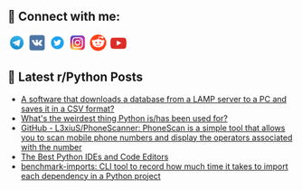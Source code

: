 ## 🔎 Connect with me:
[<img src="https://github.com/bullbesh/bullbesh/blob/main/images/Telegram.png" width="32" height="32" />](https://t.me/bullbesh)
[<img src="https://github.com/bullbesh/bullbesh/blob/main/images/VK.png" width="32" height="32" />](https://vk.com/bullbesh)
[<img src="https://github.com/bullbesh/bullbesh/blob/main/images/Twitter.png" width="32" height="32" />](https://twitter.com/bullbesh1)
[<img src="https://github.com/bullbesh/bullbesh/blob/main/images/Instagram.png" width="32" height="32" />](https://www.instagram.com/bullbesh)
[<img src="https://github.com/bullbesh/bullbesh/blob/main/images/Reddit.png" width="32" height="32" />](https://www.reddit.com/user/bullbesh)
[<img src="https://github.com/bullbesh/bullbesh/blob/main/images/YouTube.png" width="32" height="32" />](https://www.youtube.com/channel/UCtfjRs6uzgq5mfm8S06WTcg)

## 📕 Latest r/Python Posts
<!-- BLOG-POST-LIST:START -->
- [A software that downloads a database from a LAMP server to a PC and saves it in a CSV format?](https://www.reddit.com/r/Python/comments/ym7gir/a_software_that_downloads_a_database_from_a_lamp/)
- [What&#39;s the weirdest thing Python is/has been used for?](https://www.reddit.com/r/Python/comments/ym51b5/whats_the_weirdest_thing_python_ishas_been_used/)
- [GitHub - L3xiuS/PhoneScanner: PhoneScan is a simple tool that allows you to scan mobile phone numbers and display the operators associated with the number](https://www.reddit.com/r/Python/comments/ym4m43/github_l3xiusphonescanner_phonescan_is_a_simple/)
- [The Best Python IDEs and Code Editors](https://www.reddit.com/r/Python/comments/ym46cd/the_best_python_ides_and_code_editors/)
- [benchmark-imports: CLI tool to record how much time it takes to import each dependency in a Python project](https://www.reddit.com/r/Python/comments/ym1bc6/benchmarkimports_cli_tool_to_record_how_much_time/)
<!-- BLOG-POST-LIST:END -->
